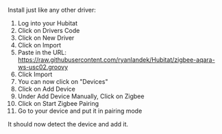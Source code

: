 Install just like any other driver:

1. Log into your Hubitat
2. Click on Drivers Code
3. Click on New Driver
4. Click on Import
5. Paste in the URL: https://raw.githubusercontent.com/ryanlandek/Hubitat/zigbee-aqara-ws-usc02.groovy
6. Click Import
7. You can now click on "Devices"
8. Click on Add Device
9. Under Add Device Manually, Click on Zigbee
10. Click on Start Zigbee Pairing
11. Go to your device and put it in pairing mode

It should now detect the device and add it.
